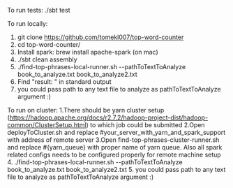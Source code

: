 To run tests:
    ./sbt test

To run locally:
 1. git clone https://github.com/tomekl007/top-word-counter
 2. cd top-word-counter/
 3. Install spark: brew install apache-spark (on  mac)
 4. ./sbt clean assembly
 5. ./find-top-phrases-local-runner.sh --pathToTextToAnalyze book_to_analyze.txt book_to_analyze2.txt
 6. Find "result: " in standard output 
 7. you could pass path to any text file to analyze as pathToTextToAnalyze argument :)
  
To run on cluster:
 1.There should be yarn cluster setup (https://hadoop.apache.org/docs/r2.7.2/hadoop-project-dist/hadoop-common/ClusterSetup.html) to which job could be submitted
 2.Open deployToCluster.sh and replace #your_server_with_yarn_and_spark_support with address of remote server
 3.Open find-top-phrases-cluster-runner.sh and replace #{yarn_queue} with proper name of yarn queue. Also all spark related configs needs to be configured properly for remote machine setup
 4. ./find-top-phrases-local-runner.sh --pathToTextToAnalyze book_to_analyze.txt book_to_analyze2.txt
 5. you could pass path to any text file to analyze as pathToTextToAnalyze argument :)
